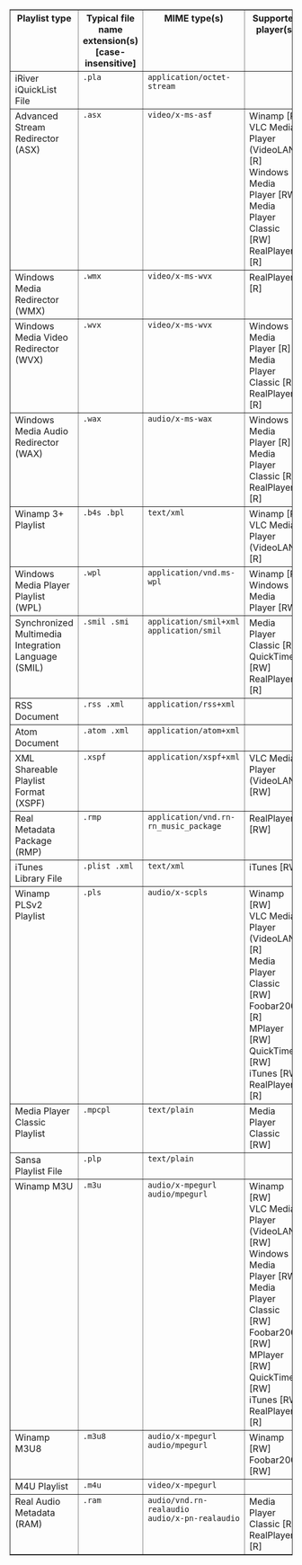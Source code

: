 <table border=1 cellpadding=4 cellspacing=0>
    <thead>
    <tr valign=top>
        <th>Playlist type</th>
        <th>Typical file name extension(s) [case-insensitive]</th>
        <th>MIME type(s)</th>
        <th>Supported player(s)</th>
    </tr>
    </thead>
    <tbody>
    <tr valign=top>
        <td>iRiver iQuickList File</td>
        <td><code>.pla</code></td>
        <td><code>application/octet-stream</code></td>
        <td></td>
    </tr>
    <tr valign=top>
        <td>Advanced Stream Redirector (ASX)</td>
        <td><code>.asx</code></td>
        <td><code>video/x-ms-asf</code></td>
        <td>Winamp [R]<br>VLC Media Player (VideoLAN) [R]<br>Windows Media Player [RW]<br>Media Player Classic [RW]<br>RealPlayer
            [R]
        </td>
    </tr>
    <tr valign=top>
        <td>Windows Media Redirector (WMX)</td>
        <td><code>.wmx</code></td>
        <td><code>video/x-ms-wvx</code></td>
        <td>RealPlayer [R]</td>
    </tr>
    <tr valign=top>
        <td>Windows Media Video Redirector (WVX)</td>
        <td><code>.wvx</code></td>
        <td><code>video/x-ms-wvx</code></td>
        <td>Windows Media Player [R]<br>Media Player Classic [R]<br>RealPlayer [R]</td>
    </tr>
    <tr valign=top>
        <td>Windows Media Audio Redirector (WAX)</td>
        <td><code>.wax</code></td>
        <td><code>audio/x-ms-wax</code></td>
        <td>Windows Media Player [R]<br>Media Player Classic [R]<br>RealPlayer [R]</td>
    </tr>
    <tr valign=top>
        <td>Winamp 3+ Playlist</td>
        <td><code>.b4s .bpl</code></td>
        <td><code>text/xml</code></td>
        <td>Winamp [R]<br>VLC Media Player (VideoLAN) [R]</td>
    </tr>
    <tr valign=top>
        <td>Windows Media Player Playlist (WPL)</td>
        <td><code>.wpl</code></td>
        <td><code>application/vnd.ms-wpl</code></td>
        <td>Winamp [R]<br>Windows Media Player [RW]</td>
    </tr>
    <tr valign=top>
        <td>Synchronized Multimedia Integration Language (SMIL)</td>
        <td><code>.smil .smi</code></td>
        <td><code>application/smil+xml<br>application/smil</code></td>
        <td>Media Player Classic [R]<br>QuickTime [RW]<br>RealPlayer [R]</td>
    </tr>
    <tr valign=top>
        <td>RSS Document</td>
        <td><code>.rss .xml</code></td>
        <td><code>application/rss+xml</code></td>
        <td></td>
    </tr>
    <tr valign=top>
        <td>Atom Document</td>
        <td><code>.atom .xml</code></td>
        <td><code>application/atom+xml</code></td>
        <td></td>
    </tr>
    <tr valign=top>
        <td>XML Shareable Playlist Format (XSPF)</td>
        <td><code>.xspf</code></td>
        <td><code>application/xspf+xml</code></td>
        <td>VLC Media Player (VideoLAN) [RW]</td>
    </tr>
    <tr valign=top>
        <td>Real Metadata Package (RMP)</td>
        <td><code>.rmp</code></td>
        <td><code>application/vnd.rn-rn_music_package</code></td>
        <td>RealPlayer [RW]</td>
    </tr>
    <tr valign=top>
        <td>iTunes Library File</td>
        <td><code>.plist .xml</code></td>
        <td><code>text/xml</code></td>
        <td>iTunes [RW]</td>
    </tr>
    <tr valign=top>
        <td>Winamp PLSv2 Playlist</td>
        <td><code>.pls</code></td>
        <td><code>audio/x-scpls</code></td>
        <td>Winamp [RW]<br>VLC Media Player (VideoLAN) [R]<br>Media Player Classic [RW]<br>Foobar2000 [R]<br>MPlayer
            [RW]<br>QuickTime [RW]<br>iTunes [RW]<br>RealPlayer [R]
        </td>
    </tr>
    <tr valign=top>
        <td>Media Player Classic Playlist</td>
        <td><code>.mpcpl</code></td>
        <td><code>text/plain</code></td>
        <td>Media Player Classic [RW]</td>
    </tr>
    <tr valign=top>
        <td>Sansa Playlist File</td>
        <td><code>.plp</code></td>
        <td><code>text/plain</code></td>
        <td></td>
    </tr>
    <tr valign=top>
        <td>Winamp M3U</td>
        <td><code>.m3u</code></td>
        <td><code>audio/x-mpegurl<br>audio/mpegurl</code></td>
        <td>Winamp [RW]<br>VLC Media Player (VideoLAN) [RW]<br>Windows Media Player [RW]<br>Media Player Classic
            [RW]<br>Foobar2000 [RW]<br>MPlayer [RW]<br>QuickTime [RW]<br>iTunes [RW]<br>RealPlayer [R]
        </td>
    </tr>
    <tr valign=top>
        <td>Winamp M3U8</td>
        <td><code>.m3u8</code></td>
        <td><code>audio/x-mpegurl<br>audio/mpegurl</code></td>
        <td>Winamp [RW]<br>Foobar2000 [RW]</td>
    </tr>
    <tr valign=top>
        <td>M4U Playlist</td>
        <td><code>.m4u</code></td>
        <td><code>video/x-mpegurl</code></td>
        <td></td>
    </tr>
    <tr valign=top>
        <td>Real Audio Metadata (RAM)</td>
        <td><code>.ram</code></td>
        <td><code>audio/vnd.rn-realaudio<br>audio/x-pn-realaudio</code></td>
        <td>Media Player Classic [R]<br>RealPlayer [R]</td>
    </tr>
    </tbody>
</table>
